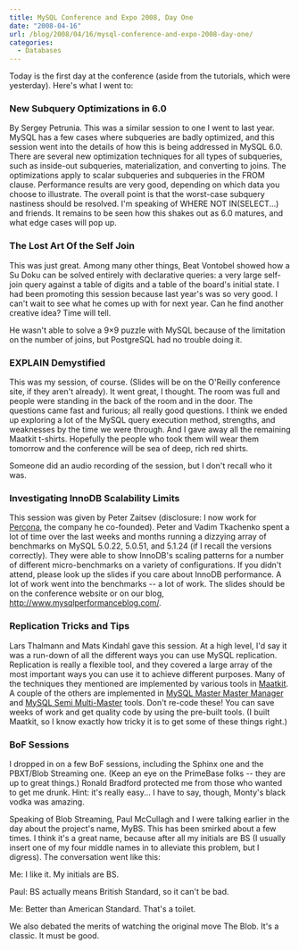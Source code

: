 ```yaml
---
title: MySQL Conference and Expo 2008, Day One
date: "2008-04-16"
url: /blog/2008/04/16/mysql-conference-and-expo-2008-day-one/
categories:
  - Databases
---
```

Today is the first day at the conference (aside from the tutorials, which were yesterday). Here's what I went to:

### New Subquery Optimizations in 6.0

By Sergey Petrunia. This was a similar session to one I went to last year. MySQL has a few cases where subqueries are badly optimized, and this session went into the details of how this is being addressed in MySQL 6.0. There are several new optimization techniques for all types of subqueries, such as inside-out subqueries, materialization, and converting to joins. The optimizations apply to scalar subqueries and subqueries in the FROM clause. Performance results are very good, depending on which data you choose to illustrate. The overall point is that the worst-case subquery nastiness should be resolved. I'm speaking of WHERE NOT IN(SELECT...) and friends. It remains to be seen how this shakes out as 6.0 matures, and what edge cases will pop up.

### The Lost Art Of the Self Join

This was just great. Among many other things, Beat Vontobel showed how a Su Doku can be solved entirely with declarative queries: a very large self-join query against a table of digits and a table of the board's initial state. I had been promoting this session because last year's was so very good. I can't wait to see what he comes up with for next year. Can he find another creative idea? Time will tell.

He wasn't able to solve a 9&#215;9 puzzle with MySQL because of the limitation on the number of joins, but PostgreSQL had no trouble doing it.

### EXPLAIN Demystified

This was my session, of course. (Slides will be on the O'Reilly conference site, if they aren't already). It went great, I thought. The room was full and people were standing in the back of the room and in the door. The questions came fast and furious; all really good questions. I think we ended up exploring a lot of the MySQL query execution method, strengths, and weaknesses by the time we were through. And I gave away all the remaining Maatkit t-shirts. Hopefully the people who took them will wear them tomorrow and the conference will be sea of deep, rich red shirts.

Someone did an audio recording of the session, but I don't recall who it was.

### Investigating InnoDB Scalability Limits

This session was given by Peter Zaitsev (disclosure: I now work for [Percona](http://www.percona.com/), the company he co-founded). Peter and Vadim Tkachenko spent a lot of time over the last weeks and months running a dizzying array of benchmarks on MySQL 5.0.22, 5.0.51, and 5.1.24 (if I recall the versions correctly). They were able to show InnoDB's scaling patterns for a number of different micro-benchmarks on a variety of configurations. If you didn't attend, please look up the slides if you care about InnoDB performance. A lot of work went into the benchmarks -- a lot of work. The slides should be on the conference website or on our blog, <http://www.mysqlperformanceblog.com/>.

### Replication Tricks and Tips

Lars Thalmann and Mats Kindahl gave this session. At a high level, I'd say it was a run-down of all the different ways you can use MySQL replication. Replication is really a flexible tool, and they covered a large array of the most important ways you can use it to achieve different purposes. Many of the techniques they mentioned are implemented by various tools in [Maatkit](http://www.maatkit.org/). A couple of the others are implemented in [MySQL Master Master Manager](http://code.google.com/p/mysql-master-master/) and [MySQL Semi Multi-Master](http://code.google.com/p/mysql-mmre/) tools. Don't re-code these! You can save weeks of work and get quality code by using the pre-built tools. (I built Maatkit, so I know exactly how tricky it is to get some of these things right.)

### BoF Sessions

I dropped in on a few BoF sessions, including the Sphinx one and the PBXT/Blob Streaming one. (Keep an eye on the PrimeBase folks -- they are up to great things.) Ronald Bradford protected me from those who wanted to get me drunk. Hint: it's really easy... I have to say, though, Monty's black vodka was amazing.

Speaking of Blob Streaming, Paul McCullagh and I were talking earlier in the day about the project's name, MyBS. This has been smirked about a few times. I think it's a great name, because after all my initials are BS (I usually insert one of my four middle names in to alleviate this problem, but I digress). The conversation went like this:

Me: I like it. My initials are BS.

Paul: BS actually means British Standard, so it can't be bad.

Me: Better than American Standard. That's a toilet.

We also debated the merits of watching the original move The Blob. It's a classic. It must be good.


